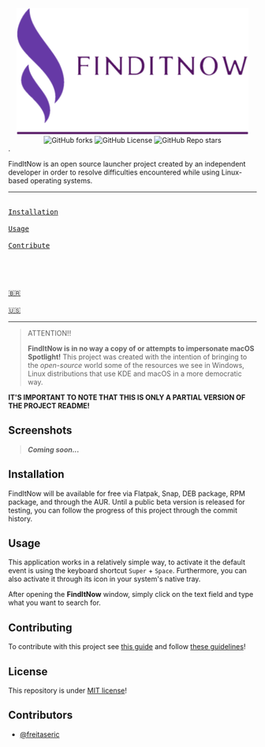<div align="center">
    <img src="assets/icon.png" height="256" alt="Icon" title="Icon of this project"/>
    <br>
    <img alt="GitHub forks" src="https://img.shields.io/github/forks/freitaseric/finditnow">
    <img alt="GitHub License" src="https://img.shields.io/github/license/freitaseric/finditnow">
    <img alt="GitHub Repo stars" src="https://img.shields.io/github/stars/freitaseric/finditnow">
</div>.

FindItNow is an open source launcher project created by an independent developer in order to resolve difficulties
encountered while using Linux-based operating systems.

---

<a href="#installation"><kbd>   <br>   Installation <br>    </kbd></a>&ensp;&ensp;
<a href="#usage"><kbd> <br>    Usage    <br>    </kbd></a>&ensp;&ensp;
<a href="#contributing"><kbd> <br>    Contribute  <br>    </kbd></a>&ensp;&ensp;

<br>

[<kbd>   <br> 🇧🇷 <br>    </kbd>](docs/intl/pt-BR/README.md)&ensp;&ensp;
[<kbd>   <br> 🇺🇸 <br>    </kbd>](README.md)

---

> ATTENTION!!
>
> **FindItNow is in no way a copy of or attempts to impersonate macOS Spotlight!**
> This project was created with the intention of bringing to the *open-source* world some of the resources we see in
> Windows, Linux distributions that use KDE and macOS in a more democratic way.

**IT'S IMPORTANT TO NOTE THAT THIS IS ONLY A PARTIAL VERSION OF THE PROJECT README!**

## Screenshots

> ***Coming soon...***

## Installation

FindItNow will be available for free via Flatpak, Snap, DEB package, RPM package, and through the AUR.
Until a public beta version is released for testing, you can follow the progress of this project through the commit
history.

## Usage

This application works in a relatively simple way, to activate it the default event is using the keyboard
shortcut `Super` + `Space`. Furthermore, you can also activate it through its icon in your system's native tray.

After opening the **FindItNow** window, simply click on the text field and type what you want to search for.

## Contributing

To contribute with this project see [this guide](CONTRIBUTING.md) and follow [these guidelines](CODE_OF_CONDUCT.md)!

## License

This repository is under [MIT license](./LICENSE)!

## Contributors

- [@freitaseric](https://github.com/freitaseric)